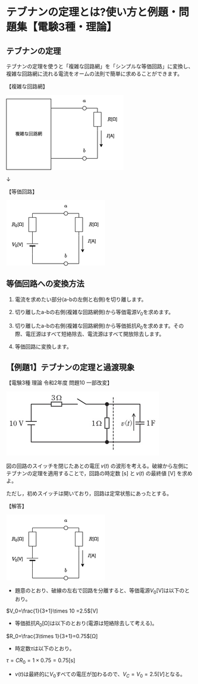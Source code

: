 # テブナンの定理とは?使い方と例題・問題集【電験3種・理論】

## テブナンの定理

テブナンの定理を使うと「複雑な回路網」を「シンプルな等価回路」に変換し、複雑な回路網に流れる電流をオームの法則で簡単に求めることができます。

【複雑な回路網】

![図](./assets/1-7-thevenins-theorem1.png) 

↓

【等価回路】

![図](./assets/1-7-thevenins-theorem2.png) 

## 等価回路への変換方法

1. 電流を求めたい部分(a-bの左側と右側)を切り離します。

1. 切り離したa-bの右側(複雑な回路網側)から等価電源$V_0$を求めます。
1. 切り離したa-bの右側(複雑な回路網側)から等価抵抗$R_0$を求めます。その際、電圧源はすべて短絡除去、電流源はすべて開放除去します。
1. 等価回路に変換します。


## 【例題1】テブナンの定理と過渡現象

【電験3種 理論 令和2年度 問題10 一部改変】

![図](./assets/1-7-thevenins-theorem3.jpg) 

図の回路のスイッチを閉じたあとの電圧 𝑣(𝑡) の波形を考える。破線から左側にテブナンの定理を適用することで，回路の時定数 [s] と 𝑣(𝑡) の最終値 [V] を求めよ。

ただし，初めスイッチは開いており，回路は定常状態にあったとする。

【解答】

![図](./assets/1-7-thevenins-theorem2.png) 

- 題意のとおり、破線の左右で回路を分離すると、等価電源$V_0$[V]は以下のとおり。

$V_0=\frac{1}{3+1}\times 10 =2.5$[V]

- 等価抵抗$R_0$[Ω]は以下のとおり(電源は短絡除去して考える)。

$R_0=\frac{3\times 1}{3+1}=0.75$[Ω]

- 時定数$\tau$は以下のとおり。

$\tau =CR_0=1\times 0.75=0.75$[s]

- $v(t)$は最終的に$V_0$すべての電圧が加わるので、$V_C=V_0=2.5[V]$となる。
